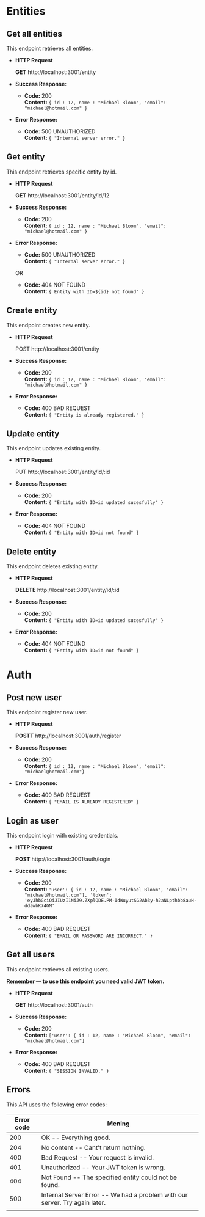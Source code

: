 # 

# Entities

## **Get all entities**

This endpoint retrieves all entities.

- **HTTP Request**

  **GET** http://localhost:3001/entity

- **Success Response:**

  - **Code:** 200 <br />
    **Content:** `{ id : 12, name : "Michael Bloom", "email": "michael@hotmail.com" }`

- **Error Response:**

  - **Code:** 500 UNAUTHORIZED <br />
    **Content:** `{ "Internal server error." }`

## **Get entity**

This endpoint retrieves specific entity by id.

- **HTTP Request**

  **GET** http://localhost:3001/entity/id/12

- **Success Response:**

  - **Code:** 200 <br />
    **Content:** `{ id : 12, name : "Michael Bloom", "email": "michael@hotmail.com" }`

- **Error Response:**

  - **Code:** 500 UNAUTHORIZED <br />
    **Content:** `{ "Internal server error." }`

  OR

  - **Code:** 404 NOT FOUND <br />
    **Content:** `{ Entity with ID=${id} not found" }`

## **Create entity**

This endpoint creates new entity.

- **HTTP Request**

  POST http://localhost:3001/entity

- **Success Response:**

  - **Code:** 200 <br />
    **Content:** `{ id : 12, name : "Michael Bloom", "email": "michael@hotmail.com" }`

- **Error Response:**

  - **Code:** 400 BAD REQUEST <br />
    **Content:** `{ "Entity is already registered." }`

## **Update entity**

This endpoint updates existing entity.

- **HTTP Request**

  PUT http://localhost:3001/entity/id/:id

- **Success Response:**

  - **Code:** 200 <br />
    **Content:** `{ "Entity with ID=id updated sucesfully" }`

- **Error Response:**

  - **Code:** 404 NOT FOUND <br />
    **Content:** `{ "Entity with ID=id not found" }`

## **Delete entity**

This endpoint deletes existing entity.

- **HTTP Request**

  **DELETE** http://localhost:3001/entity/id/:id

- **Success Response:**

  - **Code:** 200 <br />
    **Content:** `{ "Entity with ID=id updated sucesfully" }`

- **Error Response:**

  - **Code:** 404 NOT FOUND <br />
    **Content:** `{ "Entity with ID=id not found" }`

# Auth

## **Post new user**

This endpoint register new user.

- **HTTP Request**

  **POSTT** http://localhost:3001/auth/register

- **Success Response:**

  - **Code:** 200 <br />
    **Content:** `{ id : 12, name : "Michael Bloom", "email": "michael@hotmail.com"}`

- **Error Response:**

  - **Code:** 400 BAD REQUEST <br />
    **Content:** `{ "EMAIL IS ALREADY REGISTERED" }`

## **Login as user**

This endpoint login with existing credentials.

- **HTTP Request**

  **POST** http://localhost:3001/auth/login

- **Success Response:**

  - **Code:** 200 <br />
    **Content:** `'user': { id : 12, name : "Michael Bloom", "email": "michael@hotmail.com"}, 'token': 'eyJhbGciOiJIUzI1NiJ9.ZXplQDE.PM-IdWuyutSG2Ab3y-h2aNLpthbb8auH-ddawbK74GM'`

- **Error Response:**

  - **Code:** 400 BAD REQUEST <br />
    **Content:** `{ "EMAIL OR PASSWORD ARE INCORRECT." }`


## **Get all users**

This endpoint retrieves all existing users.

**Remember — to use this endpoint you need valid JWT token.**


- **HTTP Request**

  **GET** http://localhost:3001/auth

- **Success Response:**

  - **Code:** 200 <br />
    **Content:** `['user': { id : 12, name : "Michael Bloom", "email": "michael@hotmail.com"]`

- **Error Response:**

  - **Code:** 400 BAD REQUEST <br />
    **Content:** `{ "SESSION INVALID." }`

## **Errors**

This API uses the following error codes:

| **Error code** | **Mening**                                                                  |
|----------------|-----------------------------------------------------------------------------|
| 200            | OK -- Everything good.                                                      |
| 204            | No content -- Cant't return nothing.                                        |
| 400            | Bad Request -- Your request is invalid.                                     |
| 401            | Unauthorized -- Your JWT token is wrong.                                    |
| 404            | Not Found -- The specified entity could not be found.                       |
| 500            | Internal Server Error -- We had a problem with our server. Try again later. |
|                |                                                                             